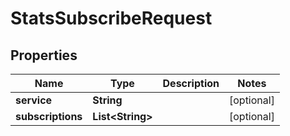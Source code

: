 

# StatsSubscribeRequest


## Properties

| Name | Type | Description | Notes |
|------------ | ------------- | ------------- | -------------|
|**service** | **String** |  |  [optional] |
|**subscriptions** | **List&lt;String&gt;** |  |  [optional] |



